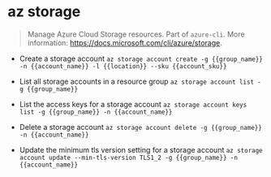 # az storage
> Manage Azure Cloud Storage resources.
> Part of `azure-cli`.
> More information: <https://docs.microsoft.com/cli/azure/storage>.

- Create a storage account
`az storage account create -g {{group_name}} -n {{account_name}} -l {{location}} --sku {{account_sku}}`

- List all storage accounts in a resource group
`az storage account list -g {{group_name}}`

- List the access keys for a storage account
`az storage account keys list -g {{group_name}} -n {{account_name}}`

- Delete a storage account
`az storage account delete -g {{group_name}} -n {{account_name}}`

- Update the minimum tls version setting for a storage account
`az storage account update --min-tls-version TLS1_2 -g {{group_name}} -n {{account_name}}`
